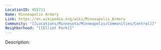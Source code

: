 ```yaml
---
LocationID: 455711
Name: Minneapolis Armory
Link: https://en.wikipedia.org/wiki/Minneapolis_Armory
Community: "[[Locations/Minnesota/Minneapolis/Communities/Central]]"
Neighborhood: "[[Elliot Park]]"
---
```


Description:
